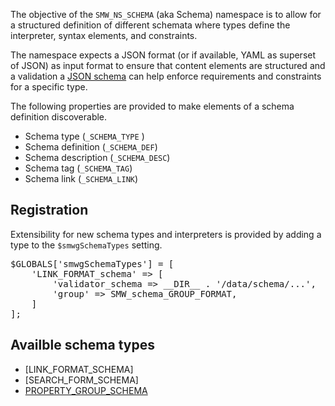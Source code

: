 The objective of the `SMW_NS_SCHEMA` (aka Schema) namespace is to allow for a structured definition of different schemata where types define the interpreter, syntax elements, and constraints.

The namespace expects a JSON format (or if available, YAML as superset of JSON) as input format to ensure that content elements are structured and a validation a [JSON schema][json:schema] can help enforce requirements and constraints for a specific type.

The following properties are provided to make elements of a schema definition discoverable.

* Schema type (`_SCHEMA_TYPE` )
* Schema definition (`_SCHEMA_DEF`)
* Schema description (`_SCHEMA_DESC`)
* Schema tag (`_SCHEMA_TAG`)
* Schema link (`_SCHEMA_LINK`)

## Registration

Extensibility for new schema types and interpreters is provided by adding a type to the `$smwgSchemaTypes` setting.

<pre>
$GLOBALS['smwgSchemaTypes'] = [
	'LINK_FORMAT_schema' => [
		'validator_schema => __DIR__ . '/data/schema/...',
		'group' => SMW_schema_GROUP_FORMAT,
	]
];
</pre>

[json:schema]: http://json-schema.org/

## Availble schema types

- [LINK_FORMAT_SCHEMA]
- [SEARCH_FORM_SCHEMA]
- [PROPERTY_GROUP_SCHEMA](https://github.com/SemanticMediaWiki/SemanticMediaWiki/blob/master/src/Schema/docs/property.group.md)